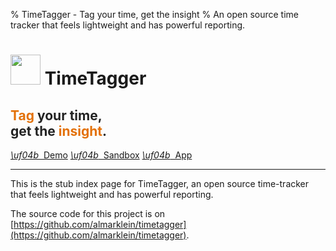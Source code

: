 % TimeTagger - Tag your time, get the insight
% An open source time tracker that feels lightweight and has powerful reporting.


<h1>
    <img src='timetagger192.png' width='48px' />
    TimeTagger
</h1>
<h2 style='color:#222;'><span style='color:#E37108;'>Tag</span> your time,<br>get the <span style='color:#E37108;'>insight</span>.</h2>

<div>
    <a href='/demo' class='ctabutton'>
        <i class='fas'>\uf04b</i>&nbsp;&nbsp;Demo</a>
    <a href='/sandbox' class='ctabutton'>
        <i class='fas'>\uf04b</i>&nbsp;&nbsp;Sandbox</a>
    <a href='/app' class='ctabutton'>
        <i class='fas'>\uf04b</i>&nbsp;&nbsp;App</a>
</div>

----

This is the stub index page for TimeTagger,
an open source time-tracker that feels lightweight and has powerful reporting.

The source code for this project is on
[https://github.com/almarklein/timetagger](https://github.com/almarklein/timetagger).
